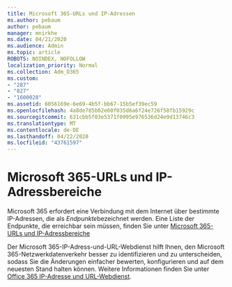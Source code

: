 ```yaml
---
title: Microsoft 365-URLs und IP-Adressen
ms.author: pebaum
author: pebaum
manager: mnirkhe
ms.date: 04/21/2020
ms.audience: Admin
ms.topic: article
ROBOTS: NOINDEX, NOFOLLOW
localization_priority: Normal
ms.collection: Adm_O365
ms.custom:
- "287"
- "827"
- "1600028"
ms.assetid: 6056169e-6e69-4b5f-bb67-15b5ef39ec59
ms.openlocfilehash: 4a8de785b02e60f035d6a6f24e726f58fb15929c
ms.sourcegitcommit: 631cbb5f03e5371f0995e976536d24e9d13746c3
ms.translationtype: MT
ms.contentlocale: de-DE
ms.lasthandoff: 04/22/2020
ms.locfileid: "43761597"
---
```

# <a name="microsoft-365-urls-and-ip-address-ranges"></a>Microsoft 365-URLs und IP-Adressbereiche

Microsoft 365 erfordert eine Verbindung mit dem Internet über bestimmte IP-Adressen, die als *Endpunkte*bezeichnet werden.
Eine Liste der Endpunkte, die erreichbar sein müssen, finden Sie unter [Microsoft 365-URLs und IP-Adressbereiche](https://docs.microsoft.com/office365/enterprise/urls-and-ip-address-ranges) 

Der Microsoft 365-IP-Adress-und-URL-Webdienst hilft Ihnen, den Microsoft 365-Netzwerkdatenverkehr besser zu identifizieren und zu unterscheiden, sodass Sie die Änderungen einfacher bewerten, konfigurieren und auf dem neuesten Stand halten können. Weitere Informationen finden Sie unter [Office 365 IP-Adresse und URL-Webdienst](https://docs.microsoft.com/office365/enterprise/office-365-ip-web-service).